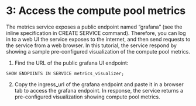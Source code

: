 # 3: Access the compute pool metrics

The metrics service exposes a public endpoint named “grafana” (see the inline specification in CREATE SERVICE command). Therefore, you can log in to a web UI the service exposes to the internet, and then send requests to the service from a web browser. In this tutorial, the service respond by showing a sample pre-configured visualization of the compute pool metrics.

1. Find the URL of the public grafana UI endpoint:

```commandline
SHOW ENDPOINTS IN SERVICE metrics_visualizer;
```

2. Copy the ingress_url of the grafana endpoint and paste it in a browser tab to access the grafana endpoint. In response, the service returns a pre-configured visualization showing compute pool metrics.